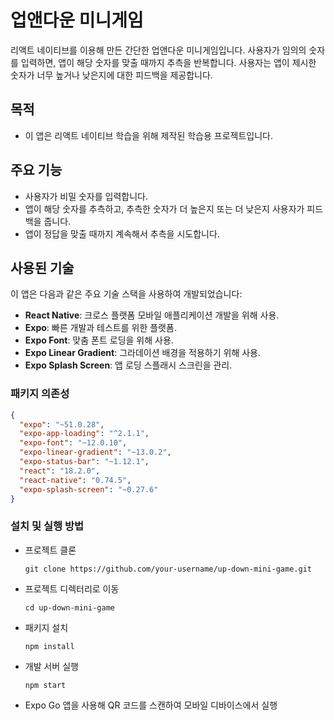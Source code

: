 # 업앤다운 미니게임

리액트 네이티브를 이용해 만든 간단한 업앤다운 미니게임입니다. 사용자가 임의의 숫자를 입력하면, 앱이 해당 숫자를 맞출 때까지 추측을 반복합니다. 사용자는 앱이 제시한 숫자가 너무 높거나 낮은지에 대한 피드백을 제공합니다.

## 목적
- 이 앱은 리액트 네이티브 학습을 위해 제작된 학습용 프로젝트입니다.

## 주요 기능
- 사용자가 비밀 숫자를 입력합니다.
- 앱이 해당 숫자를 추측하고, 추측한 숫자가 더 높은지 또는 더 낮은지 사용자가 피드백을 줍니다.
- 앱이 정답을 맞출 때까지 계속해서 추측을 시도합니다.

## 사용된 기술

이 앱은 다음과 같은 주요 기술 스택을 사용하여 개발되었습니다:

- **React Native**: 크로스 플랫폼 모바일 애플리케이션 개발을 위해 사용.
- **Expo**: 빠른 개발과 테스트를 위한 플랫폼.
- **Expo Font**: 맞춤 폰트 로딩을 위해 사용.
- **Expo Linear Gradient**: 그라데이션 배경을 적용하기 위해 사용.
- **Expo Splash Screen**: 앱 로딩 스플래시 스크린을 관리.

### 패키지 의존성

```json
{
  "expo": "~51.0.28",
  "expo-app-loading": "^2.1.1",
  "expo-font": "~12.0.10",
  "expo-linear-gradient": "~13.0.2",
  "expo-status-bar": "~1.12.1",
  "react": "18.2.0",
  "react-native": "0.74.5",
  "expo-splash-screen": "~0.27.6"
}
```


### 설치 및 실행 방법
- 프로젝트 클론
    ```
    git clone https://github.com/your-username/up-down-mini-game.git
    ```
- 프로젝트 디렉터리로 이동
    ```
    cd up-down-mini-game
    ```
- 패키지 설치
    ```
    npm install
    ```
- 개발 서버 실행
    ```
    npm start
    ```
- Expo Go 앱을 사용해 QR 코드를 스캔하여 모바일 디바이스에서 실행
